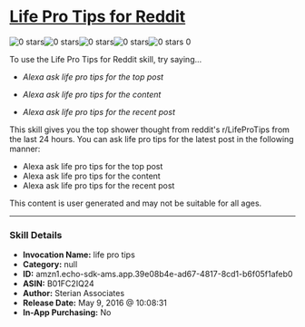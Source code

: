 # [Life Pro Tips for Reddit](http://alexa.amazon.com/#skills/amzn1.echo-sdk-ams.app.39e08b4e-ad67-4817-8cd1-b6f05f1afeb0)
![0 stars](../../images/ic_star_border_black_18dp_1x.png)![0 stars](../../images/ic_star_border_black_18dp_1x.png)![0 stars](../../images/ic_star_border_black_18dp_1x.png)![0 stars](../../images/ic_star_border_black_18dp_1x.png)![0 stars](../../images/ic_star_border_black_18dp_1x.png) 0

To use the Life Pro Tips for Reddit skill, try saying...

* *Alexa ask life pro tips for the top post*

* *Alexa ask life pro tips for the content*

* *Alexa ask life pro tips for the recent post*

This skill gives you the top shower thought from reddit's r/LifeProTips from the last 24 hours. You can ask life pro tips for the latest post in the following manner:

- Alexa ask life pro tips for the top post
- Alexa ask life pro tips for the content
- Alexa ask life pro tips for the recent post

This content is user generated and may not be suitable for all ages.

***

### Skill Details

* **Invocation Name:** life pro tips
* **Category:** null
* **ID:** amzn1.echo-sdk-ams.app.39e08b4e-ad67-4817-8cd1-b6f05f1afeb0
* **ASIN:** B01FC2IQ24
* **Author:** Sterian Associates
* **Release Date:** May 9, 2016 @ 10:08:31
* **In-App Purchasing:** No
